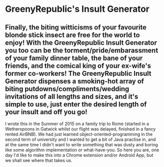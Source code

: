 # GreenyRepublic's Insult Generator
Finally, the biting witticisms of your favourite blonde stick insect are free for the world to enjoy! With the GreenyRepublic Insult Generator you too can be the torment/pride/embarassment of your family dinner table, the bane of your friends, and the comical king of your ex-wife's former co-workers!
The GreenyRepublic Insult Generator dispenses a smoking-hot array of biting putdowns/compliments/wedding invitations of all lengths and sizes, and it's simple to use, just enter the desired length of your insult and off you go!
------
I wrote this in the Summer of 2015 on a family trip to Rome (started in a Wetherspoons in Gatwick whilst our flight was delayed, finished in a fancy rented AirBNB). We had just learned object-oriented-programming in the second term of university and I wanted to get a bit of Java practise in, and at the same time I didn't want to write something that was dusty and boring like some algorithm implementation or what-have-you. So here you are, one day I'd like to make this into a Chrome extension and/or Android App, but we shall see where that takes us.
